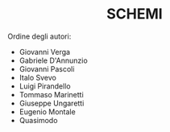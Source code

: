 <h1 align="center">SCHEMI</h1>

Ordine degli autori:
* Giovanni Verga
* Gabriele D'Annunzio
* Giovanni Pascoli
* Italo Svevo
* Luigi Pirandello
* Tommaso Marinetti
* Giuseppe Ungaretti
* Eugenio Montale
* Quasimodo
